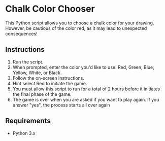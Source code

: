 # Chalk Color Chooser

This Python script allows you to choose a chalk color for your drawing. However, be cautious of the color red, as it may lead to unexpected consequences!

## Instructions

1. Run the script.
2. When prompted, enter the color you'd like to use: Red, Green, Blue, Yellow, White, or Black.
3. Follow the on-screen instructions.
4. Hint select Red to initiate the game.
5. You must allow this script to run for a total of 2 hours before it initiates the final phase of the game.
6. The game is over when you are asked if you want to play again. If you answer "yes", the process starts all over again

## Requirements

- Python 3.x


